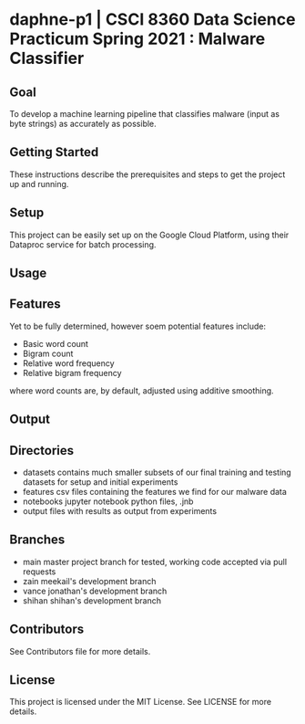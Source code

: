 # daphne-p1 | CSCI 8360 Data Science Practicum Spring 2021 : Malware Classifier
## Goal
To develop a machine learning pipeline that classifies malware (input as byte strings) as accurately as possible.

## Getting Started
These instructions describe the prerequisites and steps to get the project up and running.

## Setup
This project can be easily set up on the Google Cloud Platform, using their Dataproc service for batch processing.

## Usage

## Features
Yet to be fully determined, however soem potential features include:
- Basic word count
- Bigram count
- Relative word frequency
- Relative bigram frequency

where word counts are, by default, adjusted using additive smoothing.
## Output

## Directories
- datasets
  contains much smaller subsets of our final training and testing datasets for setup and initial experiments
- features
  csv files containing the features we find for our malware data
- notebooks
  jupyter notebook python files, .jnb
- output
  files with results as output from experiments

## Branches
- main
  master project branch for tested, working code accepted via pull requests
- zain
  meekail's development branch
- vance
  jonathan's development branch
- shihan
  shihan's development branch

## Contributors
See Contributors file for more details.

## License
This project is licensed under the MIT License. See LICENSE for more details.
